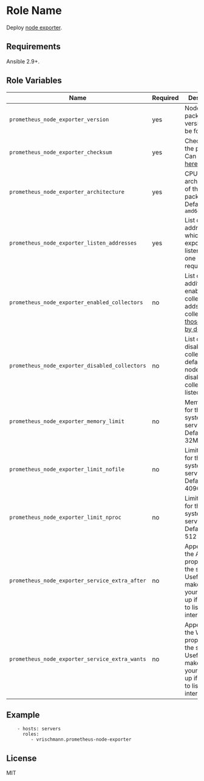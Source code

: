 Role Name
=========

Deploy [node exporter](https://github.com/prometheus/node_exporter).

Requirements
------------

Ansible 2.9+.

Role Variables
--------------

| Name           | Required | Description                         |
| -------------- | -------- | ----------------------------------- |
| `prometheus_node_exporter_version` | yes | Node exporter package version. Can be found [here](https://github.com/prometheus/node_exporter/releases) |
| `prometheus_node_exporter_checksum` | yes | Checksum of the package. Can be found [here](https://github.com/prometheus/node_exporter/releases) |
| `prometheus_node_exporter_architecture` | yes | CPU architecture of the package. Defaults to `amd64` |
| `prometheus_node_exporter_listen_addresses` | yes | List of addresses on which node exporter will listen (at least one is required) |
| `prometheus_node_exporter_enabled_collectors` | no | List of additionally enabled collectors. It adds collectors to [those enabled by default](https://github.com/prometheus/node_exporter#enabled-by-default) |
| `prometheus_node_exporter_disabled_collectors` | no | List of disabled collectors. By default node_exporter disables collectors listed [here](https://github.com/prometheus/node_exporter#disabled-by-default) |
| `prometheus_node_exporter_memory_limit` | no |Memory limit for the systemd service. Defaults to 32M |
| `prometheus_node_exporter_limit_nofile` | no |LimitNOFILE for the systemd service. Defaults to 4096 |
| `prometheus_node_exporter_limit_nproc` | no |LimitNPROC for the systemd service. Defaults to 512 |
| `prometheus_node_exporter_service_extra_after` | no | Appends to the After= property of the service. Useful to make sure your VPN is up if you need to listen on its interface |
| `prometheus_node_exporter_service_extra_wants` | no | Appends to the Wants= property of the service. Useful to make sure your VPN is up if you need to listen on its interface |

Example
-------

```
    - hosts: servers
      roles:
         - vrischmann.prometheus-node-exporter
```

License
-------

MIT
